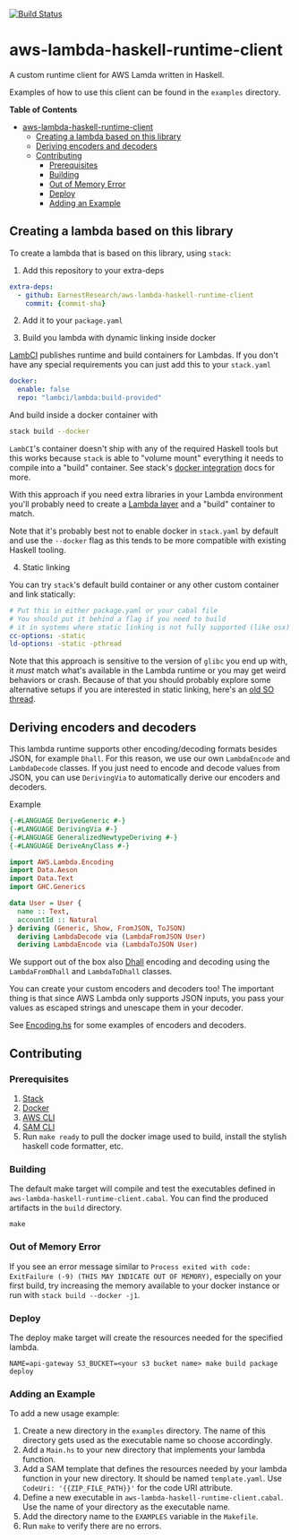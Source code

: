 [![Build Status](https://travis-ci.org/EarnestResearch/aws-lambda-haskell-runtime-client.svg?branch=master)](https://travis-ci.org/EarnestResearch/aws-lambda-haskell-runtime-client)

# aws-lambda-haskell-runtime-client

A custom runtime client for AWS Lamda written in Haskell.

Examples of how to use this client can be found in the `examples` directory.

<!-- markdown-toc start - Don't edit this section. Run M-x markdown-toc-refresh-toc -->
**Table of Contents**

- [aws-lambda-haskell-runtime-client](#aws-lambda-haskell-runtime-client)
    - [Creating a lambda based on this library](#creating-a-lambda-based-on-this-library)
    - [Deriving encoders and decoders](#deriving-encoders-and-decoders)
    - [Contributing](#contributing)
        - [Prerequisites](#prerequisites)
        - [Building](#building)
        - [Out of Memory Error](#out-of-memory-error)
        - [Deploy](#deploy)
        - [Adding an Example](#adding-an-example)

<!-- markdown-toc end -->



## Creating a lambda based on this library
To create a lambda that is based on this library, using `stack`:

1. Add this repository to your extra-deps
```yaml
extra-deps:
  - github: EarnestResearch/aws-lambda-haskell-runtime-client
    commit: {commit-sha}
```
2. Add it to your `package.yaml`

3. Build you lambda with dynamic linking inside docker

[LambCI](https://github.com/lambci) publishes runtime and build containers for Lambdas.
If you don't have any special requirements you can just add this to your `stack.yaml`

```yaml
docker:
  enable: false
  repo: "lambci/lambda:build-provided"
```

And build inside a docker container with

```sh
stack build --docker
```

`LambCI`'s container doesn't ship with any of the required Haskell tools but this works
because `stack` is able to "volume mount" everything it needs to compile into a "build" container.
See stack's [docker integration](https://docs.haskellstack.org/en/stable/docker_integration/) docs for more.

With this approach if you need extra libraries in your Lambda environment you'll probably need to create a [Lambda layer](https://docs.aws.amazon.com/lambda/latest/dg/configuration-layers.html) and a "build" container to match.

Note that it's probably best not to enable docker in `stack.yaml` by default and use the `--docker` flag as this tends to be more compatible with existing Haskell tooling.


4. Static linking

You can try `stack`'s default build container or any other custom container and link statically:

```yaml
# Put this in either package.yaml or your cabal file
# You should put it behind a flag if you need to build
# it in systems where static linking is not fully supported (like osx)
cc-options: -static
ld-options: -static -pthread
```

Note that this approach is sensitive to the version of `glibc` you end up with, it *must* match
what's available in the Lambda runtime or you may get weird behaviors or crash.
Because of that you should probably explore some alternative setups if you are interested in static linking, here's an [old SO thread](https://stackoverflow.com/questions/3430400/linux-static-linking-is-dead).


## Deriving encoders and decoders
This lambda runtime supports other encoding/decoding formats besides JSON, for example `Dhall`.
For this reason, we use our own `LambdaEncode` and `LambdaDecode` classes.
If you just need to encode and decode values from JSON, you can use `DerivingVia` to automatically
derive our encoders and decoders.

Example
```haskell
{-#LANGUAGE DeriveGeneric #-}
{-#LANGUAGE DerivingVia #-}
{-#LANGUAGE GeneralizedNewtypeDeriving #-}
{-#LANGUAGE DeriveAnyClass #-}

import AWS.Lambda.Encoding
import Data.Aeson
import Data.Text
import GHC.Generics

data User = User {
  name :: Text, 
  accountId :: Natural
} deriving (Generic, Show, FromJSON, ToJSON)
  deriving LambdaDecode via (LambdaFromJSON User)
  deriving LambdaEncode via (LambdaToJSON User)

```

We support out of the box also [Dhall](https://dhall-lang.org) encoding and decoding
using the `LambdaFromDhall` and `LambdaToDhall` classes.

You can create your custom encoders and decoders too! The important thing 
is that since AWS Lambda only supports JSON inputs, you pass your values
as escaped strings and unescape them in your decoder. 

See [Encoding.hs](src/AWS/Lambda/Encoding.hs) for some examples of encoders and decoders. 

## Contributing

### Prerequisites

1. [Stack](https://docs.haskellstack.org/en/stable/install_and_upgrade/)
1. [Docker](https://docs.docker.com/docker-for-mac/install/)
1. [AWS CLI](https://docs.aws.amazon.com/cli/latest/userguide/cli-chap-install.html)
1. [SAM CLI](https://docs.aws.amazon.com/serverless-application-model/latest/developerguide/serverless-sam-cli-install.html)
1. Run `make ready` to pull the docker image used to build, install the stylish haskell code formatter, etc.

### Building

The default make target will compile and test the executables defined in
`aws-lambda-haskell-runtime-client.cabal`. You can find the produced artifacts in the `build` directory.

```
make
```

### Out of Memory Error

If you see an error message similar to
`Process exited with code: ExitFailure (-9) (THIS MAY INDICATE OUT OF MEMORY)`,
especially on your first build, try increasing the memory available to your docker instance
or run with `stack build --docker -j1`.

### Deploy

The deploy make target will create the resources needed for the specified lambda.

```
NAME=api-gateway S3_BUCKET=<your s3 bucket name> make build package deploy
```

### Adding an Example

To add a new usage example:

1. Create a new directory in the `examples` directory. The name of this
   directory gets used as the executable name so choose accordingly.
1. Add a `Main.hs` to your new directory that implements your lambda function.
1. Add a SAM template that defines the resources needed by your lambda function
   in your new directory. It should be named `template.yaml`. Use `CodeUri:
'{{ZIP_FILE_PATH}}'` for the code URI attribute.
1. Define a new executable in `aws-lambda-haskell-runtime-client.cabal`. Use the name of your directory as the executable name.
1. Add the directory name to the `EXAMPLES` variable in the `Makefile`.
1. Run `make` to verify there are no errors.

